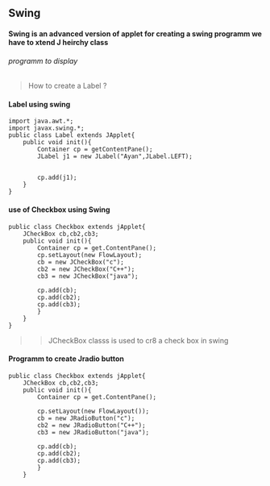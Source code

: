 ## Swing
#### Swing is an advanced version of applet for creating a swing programm we have to xtend J heirchy class
###### programm to display

>How to create a Label ?

#### Label using swing
```
import java.awt.*;
import javax.swing.*;
public class Label extends JApplet{
    public void init(){
        Container cp = getContentPane();
        JLabel j1 = new JLabel("Ayan",JLabel.LEFT);


        cp.add(j1);
    }
}
```
#### use of Checkbox using Swing
```
public class Checkbox extends jApplet{
    JCheckBox cb,cb2,cb3;
    public void init(){
        Container cp = get.ContentPane();
        cp.setLayout(new FlowLayout);
        cb = new JCheckBox("c");
        cb2 = new JCheckBox("C++");
        cb3 = new JCheckBox("java");

        cp.add(cb);
        cp.add(cb2);
        cp.add(cb3);
        }
    }
}
```
>>JCheckBox classs is used to cr8 a check box in swing

#### Programm to create Jradio button

```
public class Checkbox extends jApplet{
    JCheckBox cb,cb2,cb3;
    public void init(){
        Container cp = get.ContentPane();

        cp.setLayout(new FlowLayout());
        cb = new JRadioButton("c");
        cb2 = new JRadioButton("C++");
        cb3 = new JRadioButton("java");

        cp.add(cb);
        cp.add(cb2);
        cp.add(cb3);
        }
    }
```

    